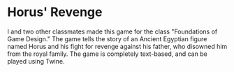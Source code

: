 # Horus' Revenge
I and two other classmates made this game for the class "Foundations of Game Design." The game tells the story of an Ancient Egyptian figure named Horus and his fight for revenge against his father, who disowned him from the royal family. The game is completely text-based, and can be played using Twine.

